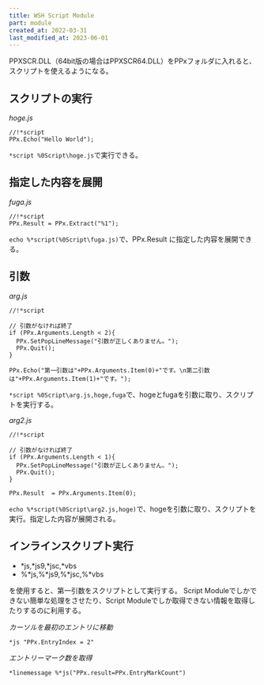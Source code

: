 ```yaml
---
title: WSH Script Module
part: module
created_at: 2022-03-31
last_modified_at: 2023-06-01
---
```


PPXSCR.DLL（64bit版の場合はPPXSCR64.DLL）をPPxフォルダに入れると、スクリプトを使えるようになる。

## スクリプトの実行

_hoge.js_
```text
//!*script
PPx.Echo("Hello World");
```

`*script %0Script\hoge.js`で実行できる。

## 指定した内容を展開

_fuga.js_
```text
//!*script
PPx.Result = PPx.Extract("%1");
```

`echo %*script(%0Script\fuga.js)`で、PPx.Result に指定した内容を展開できる。

## 引数

_arg.js_
```text
//!*script

// 引数がなければ終了
if (PPx.Arguments.Length < 2){
  PPx.SetPopLineMessage("引数が正しくありません。");
  PPx.Quit();
}

PPx.Echo("第一引数は"+PPx.Arguments.Item(0)+"です。\n第二引数は"+PPx.Arguments.Item(1)+"です。");
```

`*script %0Script\arg.js,hoge,fuga`で、hogeとfugaを引数に取り、スクリプトを実行する。

_arg2.js_
```text
//!*script

// 引数がなければ終了
if (PPx.Arguments.Length < 1){
  PPx.SetPopLineMessage("引数が正しくありません。");
  PPx.Quit();
}

PPx.Result  = PPx.Arguments.Item(0);
```

`echo %*script(%0Script\arg2.js,hoge)`で、hogeを引数に取り、スクリプトを実行。指定した内容が展開される。

## インラインスクリプト実行

- *js,*js9,*jsc,*vbs
- %*js,%*js9,%*jsc,%*vbs

を使用すると、第一引数をスクリプトとして実行する。
Script Moduleでしかできない簡単な処理をさせたり、Script Moduleでしか取得できない情報を取得したりするのに利用する。

_カーソルを最初のエントリに移動_
```text
*js "PPx.EntryIndex = 2"
```

_エントリーマーク数を取得_
```text
*linemessage %*js("PPx.result=PPx.EntryMarkCount")
```


